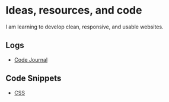 <h1>Ideas, resources, and code</h1>

<p>I am learning to develop clean, responsive, and usable websites.</p>

## Logs ##
* [Code Journal](https://github.com/garricode/codenotebook/blob/master/codejournal.txt)

## Code Snippets ##
* [CSS](https://github.com/garricode/hello-world/blob/master/ccs-snippets.md)
